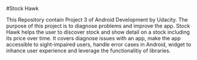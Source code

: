 #Stock Hawk 

This Repository contain Project 3 of Android Development by Udacity. The purpose of this project is to diagnose problems and improve the app. Stock Hawk helps the user to discover stock and show detail on a stock including its price over time. It covers diagnose issues with an app, make the app accessible to sight-impaired users, handle error cases in Android, widget to inhance user experience and leverage the functionalitiy of libraries. 
